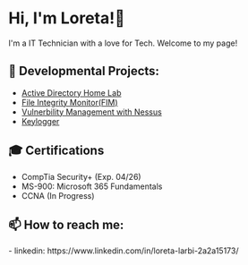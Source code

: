<h1>Hi, I'm Loreta!👋 </h2>

I'm a IT Technician with a love for Tech. Welcome to my page!

<h2>🌱 Developmental Projects:</h2>

- [Active Directory Home Lab](https://github.com/Larbi3/ActiveDirectoryLab)
- [File Integrity Monitor(FIM)](https://github.com/Larbi3/PowerShell-FIM)
- [Vulnerbility Management with Nessus](https://github.com/Larbi3/Vulnerability-Management/tree/main)
- [Keylogger](https://github.com/Larbi3/Keylogger)


<h2>🎓 Certifications</h2>

- CompTia Security+ (Exp. 04/26)
- MS-900: Microsoft 365 Fundamentals
- CCNA (In Progress)


<h2>  📫 How to reach me:</h2>
- linkedin: https://www.linkedin.com/in/loreta-larbi-2a2a15173/


